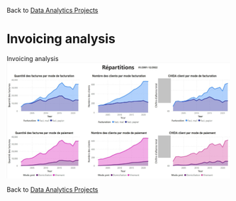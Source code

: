 Back to [Data Analytics Projects](<../../README.md>)
# **Invoicing analysis**



Invoicing analysis\
![](<Statistique de facturation.JPG>)

Back to [Data Analytics Projects](<../../README.md>)